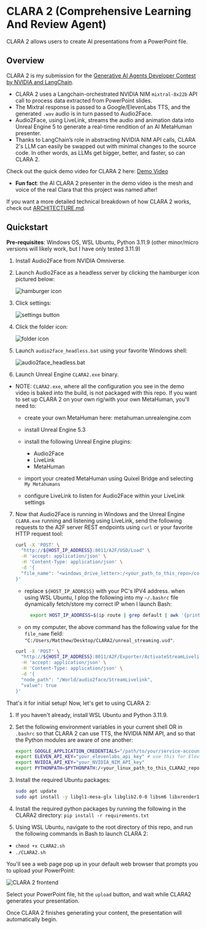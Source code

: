 # CLARA 2 (**C**omprehensive **L**earning **A**nd **R**eview **A**gent)

CLARA 2 allows users to create AI presentations from a PowerPoint file.

## Overview

CLARA 2 is my submission for the [Generative AI Agents Developer Contest by NVIDIA and LangChain](https://www.nvidia.com/en-in/ai-data-science/generative-ai/developer-contest-with-langchain/).

- CLARA 2 uses a Langchain-orchestrated NVIDIA NIM `mixtral-8x22b` API call to process data extracted from PowerPoint slides.
- The Mixtral response is passed to a Google/ElevenLabs TTS, and the generated `.wav` audio is in turn passed to Audio2Face.
- Audio2Face, using LiveLink, streams the audio and animation data into Unreal Engine 5 to generate a real-time rendition of an AI MetaHuman presenter.
- Thanks to LangChain’s role in abstracting NVIDIA NIM API calls, CLARA 2's LLM can easily be swapped out with minimal changes to the source code. In other words, as LLMs get bigger, better, and faster, so can CLARA 2.

Check out the quick demo video for CLARA 2 here: [Demo Video](https://www.linkedin.com/posts/matthew-yaeger_nvidiadevcontest-langchain-activity-7208193448867237888-jOKy)

- **Fun fact**: the AI CLARA 2 presenter in the demo video is the mesh and voice of the real Clara that this project was named after!

If you want a more detailed technical breakdown of how CLARA 2 works, check out [ARCHITECTURE.md](docs/ARCHITECTURE.md).

## Quickstart

**Pre-requisites**: Windows OS, WSL Ubuntu, Python 3.11.9 (other minor/micro versions will likely work, but I have only tested 3.11.9)

1. Install Audio2Face from NVIDIA Omniverse.
2. Launch Audio2Face as a headless server by clicking the hamburger icon pictured below:

    ![hamburger icon](docs/image.png)

3. Click settings:

    ![settings button](docs/image-1.png)

4. Click the folder icon:

    ![folder icon](docs/image-2.png)

5. Launch `audio2face_headless.bat` using your favorite Windows shell:

    ![audio2face_headless.bat](docs/image-3.png)

6. Launch Unreal Engine `CLARA2.exe` binary.

- NOTE: `CLARA2.exe`, where all the configuration you see in the demo video is baked into the build, is not packaged with this repo. If you want to set up CLARA 2 on your own rig/with your own MetaHuman, you'll need to:

  - create your own MetaHuman here: metahuman.unrealengine.com
  - install Unreal Engine 5.3
  - install the following Unreal Engine plugins:
  
    - Audio2Face
    - LiveLink
    - MetaHuman

  - import your created MetaHuman using Quixel Bridge and selecting `My Metahumans`

  - configure LiveLink to listen for Audio2Face within your LiveLink settings

7. Now that Audio2Face is running in Windows and the Unreal Engine `CLARA.exe` running and listening using LiveLink, send the following requests to the A2F server REST endpoints using `curl` or your favorite HTTP request tool:

    ```bash
    curl -X 'POST' \
      "http://${HOST_IP_ADDRESS}:8011/A2F/USD/Load" \
      -H 'accept: application/json' \
      -H 'Content-Type: application/json' \
      -d '{
      "file_name": "<windows_drive_letter>:/<your_path_to_this_repo>/config_files/unreal_streaming.usd"
    }'
    ```

    - replace `${HOST_IP_ADDRESS}` with your PC's IPV4 address. when using WSL Ubuntu, I plop the following into my `~/.bashrc` file dynamically fetch/store my correct IP when I launch Bash:

      ```bash
        export HOST_IP_ADDRESS=$(ip route | grep default | awk '{print $3}')
      ```

    - on my computer, the above command has the following value for the `file_name` field: `"C:/Users/Matthew/Desktop/CLARA2/unreal_streaming.usd"`.

    ```bash
    curl -X 'POST' \
      "http://${HOST_IP_ADDRESS}:8011/A2F/Exporter/ActivateStreamLivelink" \
      -H 'accept: application/json' \
      -H 'Content-Type: application/json' \
      -d '{
      "node_path": "/World/audio2face/StreamLivelink",
      "value": true
    }'
    ```

That's it for initial setup! Now, let's get to using CLARA 2:

1. If you haven't already, install WSL Ubuntu and Python 3.11.9.
2. Set the following environment variables in your current shell OR in `.bashrc` so that CLARA 2 can use TTS, the NVIDIA NIM API, and so that the Python modules are aware of one another:

    ```bash
    export GOOGLE_APPLICATION_CREDENTIALS="/path/to/your/service-account-file.json" # use this for Google TTS
    export ELEVEN_API_KEY="your_elevenlabs_api_key" # use this for ElevenLabs TTS
    export NVIDIA_API_KEY="your_NVIDIA_NIM_API_key"
    export PYTHONPATH=$PYTHONPATH:/<your_linux_path_to_this_CLARA2_repo>
    ```

3. Install the required Ubuntu packages:

    ```bash
    sudo apt update
    sudo apt install -y libgl1-mesa-glx libglib2.0-0 libsm6 libxrender1 libfontconfig1 tesseract-ocr libreoffice imagemagick
    ```

4. Install the required python packages by running the following in the CLARA2 directory: `pip install -r requirements.txt`

5. Using WSL Ubuntu, navigate to the root directory of this repo, and run the following commands in Bash to launch CLARA 2:

- `chmod +x CLARA2.sh`
- `./CLARA2.sh`

You'll see a web page pop up in your default web browser that prompts you to upload your PowerPoint:

![CLARA 2 frontend](docs/image-4.png)

Select your PowerPoint file, hit the `upload` button, and wait while CLARA2 generates your presentation.

Once CLARA 2 finishes generating your content, the presentation will automatically begin.
